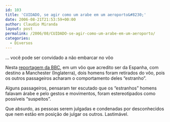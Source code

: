 ```yaml
---
id: 103
title: 'CUIDADO, se agir como um arabe em um aeroporto&#8230;'
date: 2006-08-21T21:53:59+00:00
author: Claudio Miranda
layout: post
permalink: /2006/08/CUIDADO-se-agir-como-um-arabe-em-um-aeroporto/
categories:
  - Diversos
---
```

&#8230; você pode ser convidado a não embarcar no vôo

Nesta [reportagem da BBC](http://news.bbc.co.uk/1/hi/england/5269106.stm?ls), em um vôo que acredito ser da Espanha, com destino a Manchester (Inglaterra), dois homens foram retirados do vôo, pois os outros passageiros acharam o comportamento deles &#8220;estranho&#8221;. 

Alguns passageiros, pensaram ter escutado que os &#8220;estranhos&#8221; homens falavam árabe e pelo gestos e movimentos, foram estereotipados como possíveis &#8220;suspeitos&#8221;. 

Que absurdo, as pessoas serem julgadas e condenadas por desconhecidos que nem estão em posição de julgar os outros. Lastimável.